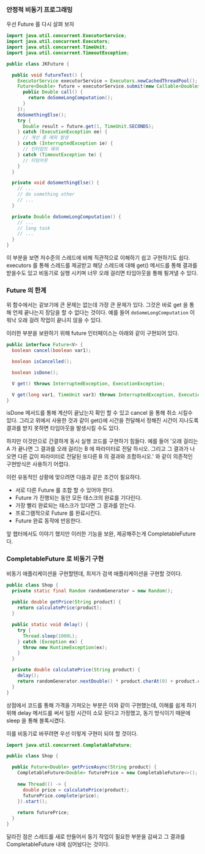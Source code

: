 ### 안정적 비동기 프로그래밍

우선 Future 를 다시 살펴 보자

```java
import java.util.concurrent.ExecutorService;
import java.util.concurrent.Executors;
import java.util.concurrent.TimeUnit;
import java.util.concurrent.TimeoutException;

public class JKFuture {

  public void futureTest() {
    ExecutorService executorService = Executors.newCachedThreadPool();
    Future<Double> future = executorService.submit(new Callable<Double>() {
      public Double call() {
        return doSomeLongComputation();
      }
    });
    doSomethingElse();
    try {
      Double result = future.get(1, TimeUnit.SECONDS);
    } catch (ExecutionException ee) {
      // 계산 중 예외 발생
    } catch (InterruptedException ie) {
      // 인터럽트 예외
    } catch (TimeoutException te) {
      // 타임아웃
    }
  }

  private void doSomethingElse() {
    // ...
    // do something other 
    // ...
  }

  private Double doSomeLongComputation() {
    // ...
    // long task
    // ...
  }
}
```

이 부분을 보면 저수준의 스레드에 비해 직관적으로 이해하기 쉽고 구현하기도 쉽다. executors 를 통해 스레드를 제공받고 해당 스레드에 대해
get() 메서드를 통해 결과를 받을수도 있고 비동기로 실행 시키며 너무 오래 걸리면 타임아웃을 통해 튕겨낼 수 있다.

### Future 의 한계

위 함수에서는 겉보기에 큰 문제는 없는데 가장 큰 문제가 있다. 그것은 바로 get 을 통해 언제 끝나는지 장담을 할 수 없다는 것이다.
예를 들어 `doSomeLongComputation` 이 워낙 오래 걸려 작업이 끝나지 않을 수 있다.

이러한 부분을 보완하기 위해 future 인터페이스는 아래와 같이 구현되어 있다.

```java
public interface Future<V> {
  boolean cancel(boolean var1);

  boolean isCancelled();

  boolean isDone();

  V get() throws InterruptedException, ExecutionException;

  V get(long var1, TimeUnit var3) throws InterruptedException, ExecutionException, TimeoutException;
}
```

isDone 메서드를 통해 계산이 끝났는지 확인 할 수 있고 cancel 을 통해 취소 시킬수 있다. 그리고 위에서 사용한 것과 같이 get()에 
시간을 전달해서 정해진 시간이 지나도록 결과를 받지 못하면 타임아웃을 발생시킬 수도 있다.

하지만 이것만으로 간결하게 동시 실행 코드를 구현하기 힘들다. 예를 들어 '오래 걸리는 A 가 끝나면 그 결과를 오래 걸리는 B 에 파라미터로 전달
하시오. 그리고 그 결과가 나오면 다른 값이 파라미터로 전달된 또다른 B 의 결과와 조합하시오.' 와 같이 의존적인 구현방식은 사용하기 어렵다.

이런 유동적인 상황에 맞으려면 다음과 같은 조건이 필요하다.

- 서로 다른 Future 를 조합 할 수 있어야 한다.
- Future 가 진행되는 동안 모든 태스크의 완료를 기다린다.
- 가장 빨리 완료되는 태스크가 있다면 그 결과를 얻는다.
- 프로그램적으로 Future 를 완료시킨다.
- Future 완료 동작에 반응한다.

앞 챕터에서도 이야기 했지만 이러한 기능을 보완, 제공해주는게 CompletableFuture 다.

### CompletableFuture 로 비동기 구현

비동기 애플리케이션을 구현할텐데, 최저가 검색 애플리케이션을 구현할 것이다.

```java
public class Shop {
  private static final Random randomGenerator = new Random();
  
  public double getPrice(String product) {
    return calculatePrice(product);
  }

  public static void delay() {
    try {
      Thread.sleep(1000L);
    } catch (Exception ex) {
      throw new RuntimeException(ex);
    }
  }

  private double calculatePrice(String product) {
    delay();
    return randomGenerator.nextDouble() * product.charAt(0) + product.charAt(1);
  }
}
```

상점에서 코드를 통해 가격을 가져오는 부분은 이와 같이 구현했는데, 이해를 쉽게 하기 위해 delay 메서드를 써서 일정 시간이 소모 된다고
가정했고, 동기 방식이기 때문에 sleep 을 통해 블록시켰다.

이를 비동기로 바꾸려면 우선 이렇게 구현이 되야 할 것이다.

```java
import java.util.concurrent.CompletableFuture;

public class Shop {

  public Future<Double> getPriceAsync(String product) {
    CompletableFuture<Double> futurePrice = new CompletableFuture<>();
    
    new Thread(() -> {
      double price = calculatePrice(product);
      futurePrice.complete(price);
    }).start();
    
    return futurePrice;
  }
}
```

달라진 점은 스레드를 새로 만들어서 동기 작업이 필요한 부분을 감싸고 그 결과를 CompletableFuture 내에 심어놨다는 것이다.

